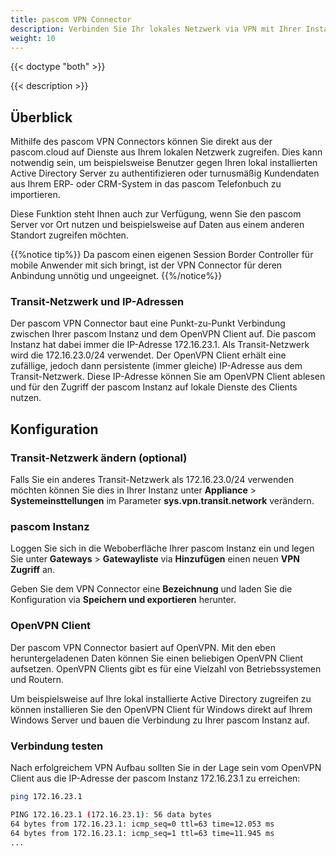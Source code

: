 ```yaml
---
title: pascom VPN Connector
description: Verbinden Sie Ihr lokales Netzwerk via VPN mit Ihrer Instanz in der pascom.cloud oder Ihrem lokalen pascom Server
weight: 10
---
```


{{< doctype "both"  >}}

{{< description >}}

## Überblick

Mithilfe des pascom VPN Connectors können Sie direkt aus der pascom.cloud auf Dienste aus Ihrem lokalen Netzwerk zugreifen. Dies kann notwendig sein, um beispielsweise Benutzer gegen Ihren lokal installierten Active Directory Server zu authentifizieren oder turnusmäßig Kundendaten aus Ihrem ERP- oder CRM-System in das pascom Telefonbuch zu importieren.

Diese Funktion steht Ihnen auch zur Verfügung, wenn Sie den pascom Server vor Ort nutzen und beispielsweise auf Daten aus einem anderen Standort zugreifen möchten.

{{%notice tip%}}
Da pascom einen eigenen Session Border Controller für mobile Anwender mit sich bringt, ist der VPN Connector für deren Anbindung unnötig und ungeeignet.
{{%/notice%}}

### Transit-Netzwerk und IP-Adressen

Der pascom VPN Connector baut eine Punkt-zu-Punkt Verbindung zwischen Ihrer pascom Instanz und dem OpenVPN Client auf. Die pascom Instanz hat dabei immer die IP-Adresse 172.16.23.1. Als Transit-Netzwerk wird die 172.16.23.0/24 verwendet. Der OpenVPN Client erhält eine zufällige, jedoch dann persistente (immer gleiche) IP-Adresse aus dem Transit-Netzwerk. Diese IP-Adresse können Sie am OpenVPN Client ablesen und für den Zugriff der pascom Instanz auf lokale Dienste des Clients nutzen.

## Konfiguration

### Transit-Netzwerk ändern (optional)

Falls Sie ein anderes Transit-Netzwerk als 172.16.23.0/24 verwenden möchten können Sie dies in Ihrer Instanz unter **Appliance** > **Systemeinsttellungen** im Parameter **sys.vpn.transit.network** verändern. 

### pascom Instanz

Loggen Sie sich in die Weboberfläche Ihrer pascom Instanz ein und legen Sie unter **Gateways** > **Gatewayliste** via **Hinzufügen** einen neuen **VPN Zugriff** an.

Geben Sie dem VPN Connector eine **Bezeichnung** und laden Sie die Konfiguration via **Speichern und exportieren** herunter.

### OpenVPN Client

Der pascom VPN Connector basiert auf OpenVPN. Mit den eben heruntergeladenen Daten können Sie einen beliebigen OpenVPN Client aufsetzen. OpenVPN Clients gibt es für eine Vielzahl von Betriebssystemen und Routern. 

Um beispielsweise auf Ihre lokal installierte Active Directory zugreifen zu können installieren Sie den OpenVPN Client für Windows direkt auf Ihrem Windows Server und bauen die Verbindung zu Ihrer pascom Instanz auf.

### Verbindung testen

Nach erfolgreichem VPN Aufbau sollten Sie in der Lage sein vom OpenVPN Client aus die IP-Adresse der pascom Instanz 172.16.23.1 zu erreichen:

```bash
ping 172.16.23.1

PING 172.16.23.1 (172.16.23.1): 56 data bytes
64 bytes from 172.16.23.1: icmp_seq=0 ttl=63 time=12.053 ms
64 bytes from 172.16.23.1: icmp_seq=1 ttl=63 time=11.945 ms
...
```
